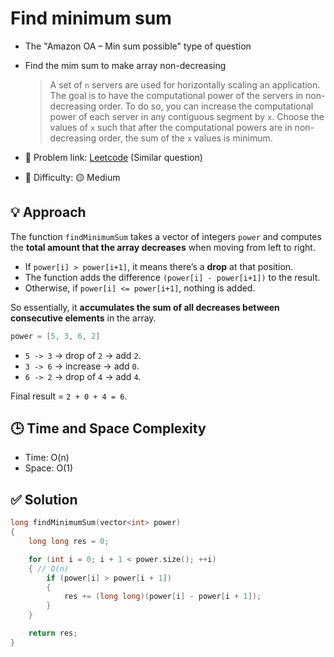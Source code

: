 # Find minimum sum

- The "Amazon OA – Min sum possible" type of question
- Find the mim sum to make array non-decreasing

  > A set of `n` servers are used for horizontally scaling an application. The goal is to have the computational power of the servers in non-decreasing order. To do so, you can increase the computational power of each server in any contiguous segment by `x`. Choose the values of `x` such that after the computational powers are in non-decreasing order, the sum of the `x` values is minimum.

- 🧩 Problem link: [Leetcode](https://leetcode.com/problems/steps-to-make-array-non-decreasing/) (Similar question)
- 🚦 Difficulty: 🟡 Medium

## 💡 Approach

The function `findMinimumSum` takes a vector of integers `power` and computes the **total amount that the array decreases** when moving from left to right.

- If `power[i] > power[i+1]`, it means there’s a **drop** at that position.
- The function adds the difference `(power[i] - power[i+1])` to the result.
- Otherwise, if `power[i] <= power[i+1]`, nothing is added.

So essentially, it **accumulates the sum of all decreases between consecutive elements** in the array.

```cpp
power = [5, 3, 6, 2]
```

- `5 -> 3` → drop of `2` → add `2`.
- `3 -> 6` → increase → add `0`.
- `6 -> 2` → drop of `4` → add `4`.

Final result = `2 + 0 + 4 = 6`.

## 🕒 Time and Space Complexity

- Time: O(n)
- Space: O(1)

## ✅ Solution

```cpp
long findMinimumSum(vector<int> power)
{
    long long res = 0;

    for (int i = 0; i + 1 < power.size(); ++i)
    { // O(n)
        if (power[i] > power[i + 1])
        {
            res += (long long)(power[i] - power[i + 1]);
        }
    }

    return res;
}
```
